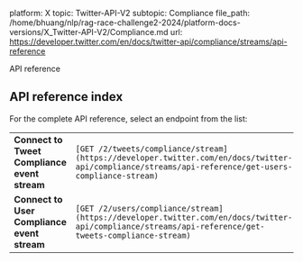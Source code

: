 platform: X
topic: Twitter-API-V2
subtopic: Compliance
file_path: /home/bhuang/nlp/rag-race-challenge2-2024/platform-docs-versions/X_Twitter-API-V2/Compliance.md
url: https://developer.twitter.com/en/docs/twitter-api/compliance/streams/api-reference

API reference

## API reference index

For the complete API reference, select an endpoint from the list:

|     |     |
| --- | --- |
| **Connect to Tweet Compliance event stream** | `[GET /2/tweets/compliance/stream](https://developer.twitter.com/en/docs/twitter-api/compliance/streams/api-reference/get-users-compliance-stream)` |
| **Connect to User Compliance event stream** | `[GET /2/users/compliance/stream](https://developer.twitter.com/en/docs/twitter-api/compliance/streams/api-reference/get-tweets-compliance-stream)` |